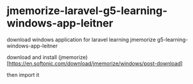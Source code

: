 # jmemorize-laravel-g5-learning-windows-app-leitner
download windows application for laravel learning  jmemorize g5-learning-windows-app-leitner



download and install (jmemorize) [https://en.softonic.com/download/jmemorize/windows/post-download]

then import it
